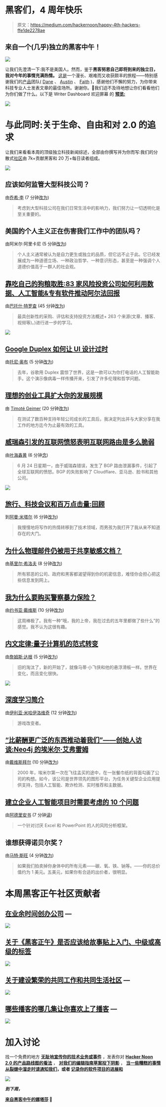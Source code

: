 # 黑客们，4 周年快乐

> 原文：<https://medium.com/hackernoon/happy-4th-hackers-ffe1de2278ae>

## **来自一个(几乎)独立的黑客中午！**

![](img/c0194813b7d915eeced6d64c65276191.png)

让我们先澄清一下:我不是美国人。然而，鉴于**黑客努恩自己即将到来的独立日，我对今年的事情充满热情。** [这是](https://hackernoon.com/about-removing-medium-from-hackernoon-com-7c72353ba6e)一个漫长、艰难而又收获颇丰的旅程——特别感谢我们的[产品](https://community.hackernoon.com/c/product)团队( [Dane](https://community.hackernoon.com/u/dane/summary) 、 [Austin](https://community.hackernoon.com/u/austin/summary) 、 [Faith](https://community.hackernoon.com/u/faithcorinne/summary) )，感谢他们不懈的努力，为你带来科技专业人士发表文章的最佳场所。谢谢你。💚我们迫不及待地想让你们看看他们为你们做了什么。以下是 Writer Dashboard 欢迎屏幕 的 [**预览:**](https://community.hackernoon.com/t/hacker-noon-writer-dashboard-welcome-screen/4111)

[![](img/d89fc82cc0d680e23d28f71c5efd147a.png)](https://community.hackernoon.com/t/hacker-noon-writer-dashboard-welcome-screen/4111)

# 与此同时:关于生命、自由和对 2.0 的追求

让我们来看看本周的顶级独立科技新闻综述，全部由你撰写并为你而写:我们的分散式[社区](http://community.hackernoon.com)由 7k+贡献黑客和 20 万+每日读者组成。

![](img/ebaeffe03874bcf432e0ef5b84f4df5b.png)

## 应该如何监管大型科技公司？

由[乔希·李](https://hackernoon.com/@joshleetufts) (7 分钟[改为](https://hackernoon.com/how-should-big-tech-companies-be-regulated-75e9a6281510))

> 考虑到大型科技公司在我们日常生活中的影响力，我们努力让一切透明化是至关重要的。

## 美国的个人主义正在伤害我们工作中的团队吗？

由阿米尔·阿里卡尼 (5 分钟[改为](https://hackernoon.com/is-american-individualism-hurting-our-teams-at-work-cdad9c591577))

> 个人主义通常被认为是自力更生或独立的品质，但它远不止于此。它已经发展成为一种道德立场、一种政治哲学、一种意识形态，甚至是一种强调个人道德价值高于一群人的社会观。

## [靠吃自己的狗粮取胜:83 家风险投资公司如何利用数据、人工智能&专有软件推动阿尔法回报](https://hackernoon.com/winning-by-eating-their-own-dogs-food-83-venture-capital-firms-using-data-ai-proprietary-da92b81b85ef)

由[巴托什·特罗查](https://hackernoon.com/@polishvc) (45 分钟[改为](https://hackernoon.com/winning-by-eating-their-own-dogs-food-83-venture-capital-firms-using-data-ai-proprietary-da92b81b85ef))

> 最具创新性的采购、评估和支持投资方法概述+ 263 个来源(文章、播客、视频等)。)进行进一步的学习。

![](img/64bcccb7d6474e6a0dc7617b99a0ca78.png)

## [Google Duplex 如何让 UI 设计过时](https://hackernoon.com/why-google-duplex-might-make-my-design-job-redundant-311cd47b5120)

由[托尼·奥布](https://hackernoon.com/@tonyaub) (5 分钟[改为](https://hackernoon.com/why-google-duplex-might-make-my-design-job-redundant-311cd47b5120))

> 去年，谷歌用 Duplex 震惊了世界，这是一款可以为你打电话的人工智能助手。这个演示像病毒一样传播开来，引发了许多伦理和哲学问题。

## [理想的创业工具扩大你的发展规模](https://hackernoon.com/the-ideal-toolstack-to-sustain-your-growth-by-timote-geimer-bb7983e2b6d3)

由 [Timoté Geimer](https://hackernoon.com/@TimoteGeimer) (20 分钟[改为](https://hackernoon.com/the-ideal-toolstack-to-sustain-your-growth-by-timote-geimer-bb7983e2b6d3))

> 在测试了数百种支持年轻公司成长的工具后，我决定列出并与大家分享在我工作的地方迄今为止最有效的工具。

## [威瑞森引发的互联网愤怒表明互联网路由是多么脆弱](https://hackernoon.com/internet-outrage-caused-by-verizon-shows-how-fragile-the-internet-routing-is-a367241130e8)

由[叶海鑫黄](https://hackernoon.com/@yahsinhuangtw) (6 分钟[念](https://hackernoon.com/internet-outrage-caused-by-verizon-shows-how-fragile-the-internet-routing-is-a367241130e8))

> 6 月 24 日星期一，由于威瑞森错误，发生了 BGP 路由泄漏事件，引起了全球互联网的愤怒。BGP 的失败影响了 Cloudflare、亚马逊、脸书和其他公司。

![](img/3bfc9018590c7cf9eefd8f4c274a8742.png)

## [旅行、科技会议和百万点击量:回顾](https://hackernoon.com/to-travel-a-tech-conference-and-one-million-views-a-recap-22e135a598c3)

到[阿曼·米塔尔](https://hackernoon.com/@amanhimself) (6 分钟[改为](https://hackernoon.com/to-travel-a-tech-conference-and-one-million-views-a-recap-22e135a598c3))

> 我慢慢地将写作的热情转移到了技术领域，而男孩为我打开了我从来不知道存在的大门。

## [为什么物理邮件仍被用于共享敏感文档？](https://hackernoon.com/why-is-physical-mail-still-being-used-to-share-sensitive-documents-660ea3a65c4)

由[基里尔·希洛夫](https://hackernoon.com/@kirillshilov) (8 分钟[改为](https://hackernoon.com/why-is-physical-mail-still-being-used-to-share-sensitive-documents-660ea3a65c4))

> 所有邪恶的公司、政府和黑客都渴望得到你的机密信息，难怪你会担心把这些信息发到网上。

## [我为什么要购买警察暴力保险？](https://hackernoon.com/why-am-i-working-on-police-brutality-insurance-70a3d08d8de5)

由[约书亚·戴维斯](https://hackernoon.com/@joshuadavis31) (10 分钟[改为](https://hackernoon.com/why-am-i-working-on-police-brutality-insurance-70a3d08d8de5))

> 这周棒极了。我有一种“哦，我的上帝，我在过去的五年里都做了些什么”的感觉。我不认为这很有趣。

## [内文定律:量子计算机的范式转变](https://hackernoon.com/nevens-law-paradigm-shift-in-quantum-computers-e6c429ccd1fc)

由[詹姆斯·达根](https://hackernoon.com/@JimDargan) (5 分钟[改为](https://hackernoon.com/nevens-law-paradigm-shift-in-quantum-computers-e6c429ccd1fc))

> 旧的淘汰了，新的开始了，就像马蒂·小飞侠和他的悬浮滑板一样。世界在变化，而且变化很快。

![](img/4f0fb337ef194759935b55c1077a627c.png)

## [深度学习简介](https://hackernoon.com/introduction-to-deep-learning-9064d6b87a51)

由[伊利亚·米哈伊洛维奇](https://hackernoon.com/@ilijamihajlovic) (12 分钟[改为](https://hackernoon.com/introduction-to-deep-learning-9064d6b87a51))

> 游戏改变者。

## [“比薪酬更广泛的东西推动着我们”——创始人访谈:Neo4j 的埃米尔·艾弗雷姆](https://hackernoon.com/something-much-broader-than-compensation-drives-us-emil-eifrem-neo4j-founder-interview-168278957077)

由[戴维斯拜尔](https://hackernoon.com/@davis1) (10 分钟[改为](https://hackernoon.com/something-much-broader-than-compensation-drives-us-emil-eifrem-neo4j-founder-interview-168278957077))

> 2000 年，埃米尔第一次在飞往孟买的途中，在一张餐巾纸的背面勾画了公司的构想。如今，该公司是世界领先的图形平台，为任务关键型企业应用提供支持，包括人工智能、欺诈检测、实时推荐和主数据。

## [建立企业人工智能项目时需要考虑的 10 个问题](https://hackernoon.com/10-questions-to-consider-when-setting-up-a-corporate-a-i-project-f7cc2a50188d)

由[阿德里安书](https://hackernoon.com/@ThePourquoiPas) (7 分钟[读](https://hackernoon.com/10-questions-to-consider-when-setting-up-a-corporate-a-i-project-f7cc2a50188d))

> 一个针对讨厌 Excel 和 PowerPoint 的人的风险分析框架。

## 谁想获得诺贝尔奖？

由[马特·斯旺](https://hackernoon.com/@mattgfx) (4 分钟[改为](https://hackernoon.com/who-wants-to-win-a-nobel-prize-eb076e64718d))

> 如果我们拍卖掉你身体中的所有元素——碳、氧、铁、钠等。——你的总价值约为 1 美元。五美元，如果你有合适的出价者，很明显。

# 本周黑客正午社区贡献者

## [在业余时间创办公司](https://community.hackernoon.com/t/why-start-a-company/3717/2) —

![](img/103fe5bd40d4e2f05c5e9b4e71b6df67.png)

## [关于《黑客正午》是否应该给故事贴上入门、中级或高级的标签](https://community.hackernoon.com/t/should-we-label-stories-as-basic-intermediate-and-advanced/2089/10)

![](img/ede64629e505e19d342f18eea7135b21.png)

## [关于建设繁荣的共同工作和共同生活社区](https://community.hackernoon.com/t/jean-loick-michaux-jlo-founder-of-serendipia-network-and-3rd-place-on-draper-university-demo-day-ask-me-anything-friday-6-28-noon-pst/3804) —

![](img/e9c69bcf499fc86b32157b91e350473a.png)

## [哪些播客的哪几集让你喜欢上了播客](https://community.hackernoon.com/t/which-episode-of-which-podcast-got-you-into-podcasts/3780/7) —

![](img/dca17706db66e565b2c47b92374ef9e1.png)

# 加入讨论

找一个免费的地方 [**无耻地宣传你的技术业务或事件**](https://community.hackernoon.com/t/plug-your-tech-business-here-shamelessness-welcome/1464/8) ，发表你对 [**Hacker Noon 2.0 的产品路线图的看法**](https://community.hackernoon.com/t/what-are-the-killer-features-youd-like-to-see-in-hacker-noon-2-0/68/92) ， [**对我们的编辑指南草案投下阴影**](https://community.hackernoon.com/t/have-your-say-on-hacker-noons-submission-guidelines/989) ， [**当一些糟糕的事情从裂缝中溜走时请通知我们**](https://community.hackernoon.com/t/how-does-something-like-this-get-onto-hacker-noon/4001/6)**，或者 [**记录你的软件项目的进展和**](https://community.hackernoon.com/t/coding-school-project-diary/2008/43)**

**![](img/20875c92c10543b851815ced06a4b0e2.png)**

*****到下周，*****

**[**来自黑客中午的娜塔莎**](https://community.hackernoon.com/u/natasha/summary) 🤖**